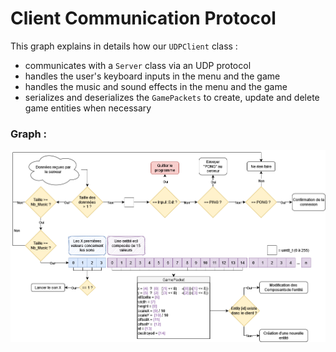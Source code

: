 # Client Communication Protocol

This graph explains in details how our `UDPClient` class :
- communicates with a `Server` class via an UDP protocol
- handles the user's keyboard inputs in the menu and the game
- handles the music and sound effects in the menu and the game
- serializes and deserializes the `GamePackets` to create, update and delete game entities when necessary

### Graph :
![Graph](ClientProtocol.png)